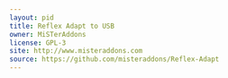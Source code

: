 ```yaml
---
layout: pid
title: Reflex Adapt to USB
owner: MiSTerAddons
license: GPL-3
site: http://www.misteraddons.com
source: https://github.com/misteraddons/Reflex-Adapt
---
```

